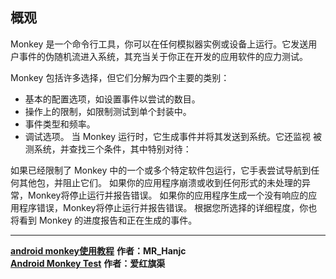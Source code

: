 ## 概观 ##
Monkey 是一个命令行工具，你可以在任何模拟器实例或设备上运行。它发送用户事件的伪随机流进入系统，其充当关于你正在开发的应用软件的应力测试。

Monkey 包括许多选择，但它们分解为四个主要的类别：

- 基本的配置选项，如设置事件以尝试的数目。
- 操作上的限制，如限制测试到单个封装中。
- 事件类型和频率。
- 调试选项。
当 Monkey 运行时，它生成事件并将其发送到系统。它还监视 被测系统，并查找三个条件，其中特别对待：

如果已经限制了 Monkey 中的一个或多个特定软件包运行，它手表尝试导航到任何其他包，并阻止它们。
如果你的应用程序崩溃或收到任何形式的未处理的异常，Monkey将停止运行并报告错误。
如果你的应用程序生成一个没有响应的应用程序错误，Monkey将停止运行并报告错误。
根据您所选择的详细程度，你也将看到 Monkey 的进度报告和正在生成的事件。

----------   
   
[**android monkey使用教程**](http://www.jianshu.com/p/c2aca7019ddf)    **作者：MR_Hanjc**   
[**Android Monkey Test**](http://ihongqiqu.com/2015/12/24/Android-Monkey-Test/)   **作者：爱红旗渠**  